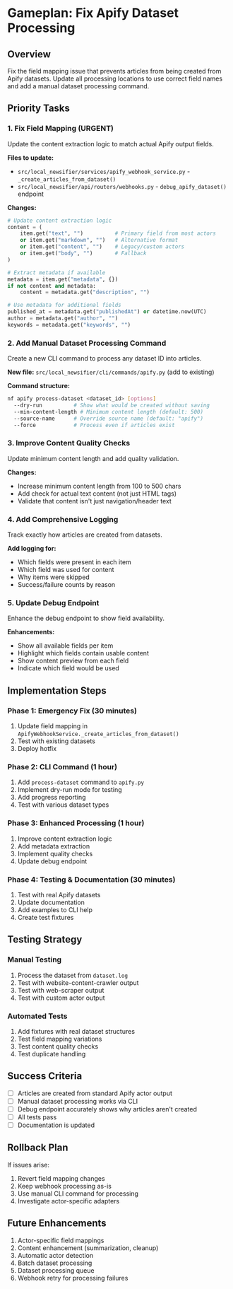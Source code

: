 # Gameplan: Fix Apify Dataset Processing

## Overview
Fix the field mapping issue that prevents articles from being created from Apify datasets. Update all processing locations to use correct field names and add a manual dataset processing command.

## Priority Tasks

### 1. Fix Field Mapping (URGENT)
Update the content extraction logic to match actual Apify output fields.

**Files to update:**
- `src/local_newsifier/services/apify_webhook_service.py` - `_create_articles_from_dataset()`
- `src/local_newsifier/api/routers/webhooks.py` - `debug_apify_dataset()` endpoint

**Changes:**
```python
# Update content extraction logic
content = (
    item.get("text", "")          # Primary field from most actors
    or item.get("markdown", "")   # Alternative format
    or item.get("content", "")    # Legacy/custom actors
    or item.get("body", "")       # Fallback
)

# Extract metadata if available
metadata = item.get("metadata", {})
if not content and metadata:
    content = metadata.get("description", "")

# Use metadata for additional fields
published_at = metadata.get("publishedAt") or datetime.now(UTC)
author = metadata.get("author", "")
keywords = metadata.get("keywords", "")
```

### 2. Add Manual Dataset Processing Command
Create a new CLI command to process any dataset ID into articles.

**New file:** `src/local_newsifier/cli/commands/apify.py` (add to existing)

**Command structure:**
```bash
nf apify process-dataset <dataset_id> [options]
  --dry-run          # Show what would be created without saving
  --min-content-length # Minimum content length (default: 500)
  --source-name      # Override source name (default: "apify")
  --force            # Process even if articles exist
```

### 3. Improve Content Quality Checks
Update minimum content length and add quality validation.

**Changes:**
- Increase minimum content length from 100 to 500 chars
- Add check for actual text content (not just HTML tags)
- Validate that content isn't just navigation/header text

### 4. Add Comprehensive Logging
Track exactly how articles are created from datasets.

**Add logging for:**
- Which fields were present in each item
- Which field was used for content
- Why items were skipped
- Success/failure counts by reason

### 5. Update Debug Endpoint
Enhance the debug endpoint to show field availability.

**Enhancements:**
- Show all available fields per item
- Highlight which fields contain usable content
- Show content preview from each field
- Indicate which field would be used

## Implementation Steps

### Phase 1: Emergency Fix (30 minutes)
1. Update field mapping in `ApifyWebhookService._create_articles_from_dataset()`
2. Test with existing datasets
3. Deploy hotfix

### Phase 2: CLI Command (1 hour)
1. Add `process-dataset` command to `apify.py`
2. Implement dry-run mode for testing
3. Add progress reporting
4. Test with various dataset types

### Phase 3: Enhanced Processing (1 hour)
1. Improve content extraction logic
2. Add metadata extraction
3. Implement quality checks
4. Update debug endpoint

### Phase 4: Testing & Documentation (30 minutes)
1. Test with real Apify datasets
2. Update documentation
3. Add examples to CLI help
4. Create test fixtures

## Testing Strategy

### Manual Testing
1. Process the dataset from `dataset.log`
2. Test with website-content-crawler output
3. Test with web-scraper output
4. Test with custom actor output

### Automated Tests
1. Add fixtures with real dataset structures
2. Test field mapping variations
3. Test content quality checks
4. Test duplicate handling

## Success Criteria
- [ ] Articles are created from standard Apify actor output
- [ ] Manual dataset processing works via CLI
- [ ] Debug endpoint accurately shows why articles aren't created
- [ ] All tests pass
- [ ] Documentation is updated

## Rollback Plan
If issues arise:
1. Revert field mapping changes
2. Keep webhook processing as-is
3. Use manual CLI command for processing
4. Investigate actor-specific adapters

## Future Enhancements
1. Actor-specific field mappings
2. Content enhancement (summarization, cleanup)
3. Automatic actor detection
4. Batch dataset processing
5. Dataset processing queue
6. Webhook retry for processing failures

